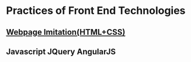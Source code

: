 # Practices of Front End Technologies

## [Webpage Imitation(HTML+CSS)](_1_webpage_imiatation)

## Javascript JQuery AngularJS